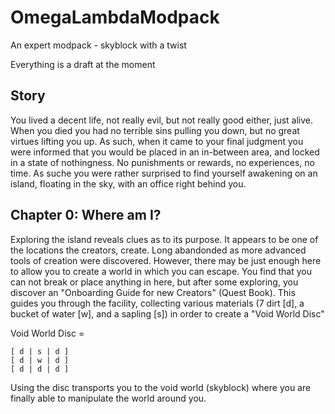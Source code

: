 # OmegaLambdaModpack
An expert modpack - skyblock with a twist

Everything is a draft at the moment

## Story
You lived a decent life, not really evil, but not really good either, just alive. When you died you had no terrible sins pulling you down, but no great virtues lifting you up. As such, when it came to your final judgment you were informed that you would be placed in an in-between area, and locked in a state of nothingness. No punishments or rewards, no experiences, no time.
As suche you were rather surprised to find yourself awakening on an island, floating in the sky, with an office right behind you.

## Chapter 0: Where am I?
Exploring the island reveals clues as to its purpose. It appears to be one of the locations the creators, create. Long abandonded as more advanced tools of creation were discovered. However, there may be just enough here to allow you to create a world in which you can escape. You find that you can not break or place anything in here, but after some exploring, you discover an "Onboarding Guide for new Creators" (Quest Book). This guides you through the facility, collecting various materials (7 dirt [d], a bucket of water [w], and a sapling [s]) in order to create a "Void World Disc"

Void World Disc = 
```
[ d | s | d ]
[ d | w | d ]
[ d | d | d ]
```

Using the disc transports you to the void world (skyblock) where you are finally able to manipulate the world around you.
